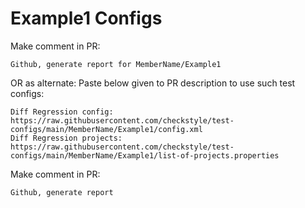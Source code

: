 # Example1 Configs
Make comment in PR:
```
Github, generate report for MemberName/Example1
```
OR as alternate:
Paste below given to PR description to use such test configs:
```
Diff Regression config: https://raw.githubusercontent.com/checkstyle/test-configs/main/MemberName/Example1/config.xml
Diff Regression projects: https://raw.githubusercontent.com/checkstyle/test-configs/main/MemberName/Example1/list-of-projects.properties
```
Make comment in PR:
```
Github, generate report
```
